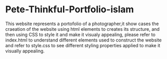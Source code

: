 # Pete-Thinkful-Portfolio-islam
This website represents a portofolio of a photographer,it show cases the craeation of the website using html elements to creates its structure, and then using CSS to style it and make it visualy appealing, please refer to index.html to understand different elements used to construct the website and refer to style.css to see different styling properties applied to make it visually appealing.
